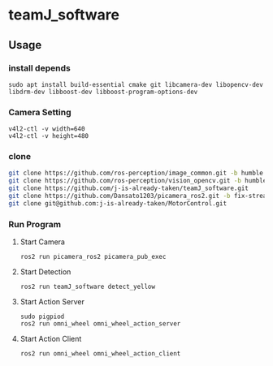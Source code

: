 # teamJ_software

## Usage
### install depends
```
sudo apt install build-essential cmake git libcamera-dev libopencv-dev libdrm-dev libboost-dev libboost-program-options-dev
```

### Camera Setting
```
v4l2-ctl -v width=640
v4l2-ctl -v height=480
```

### clone
```bash
git clone https://github.com/ros-perception/image_common.git -b humble
git clone https://github.com/ros-perception/vision_opencv.git -b humble
git clone https://github.com/j-is-already-taken/teamJ_software.git
git clone https://github.com/Dansato1203/picamera_ros2.git -b fix-streamroles-removal
git clone git@github.com:j-is-already-taken/MotorControl.git
```

### Run Program
1. Start Camera
   ```
   ros2 run picamera_ros2 picamera_pub_exec
   ```
3. Start Detection
   ```
   ros2 run teamJ_software detect_yellow
   ```
5. Start Action Server
   ```
   sudo pigpiod
   ros2 run omni_wheel omni_wheel_action_server
   ```
7. Start Action Client
   ```
   ros2 run omni_wheel omni_wheel_action_client
   ```
